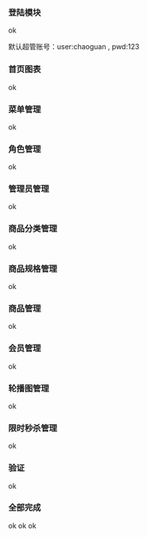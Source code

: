 ### 登陆模块

ok

默认超管账号：user:chaoguan , pwd:123

### 首页图表

ok

### 菜单管理

ok

### 角色管理

ok

### 管理员管理

ok

### 商品分类管理

ok

### 商品规格管理

ok

### 商品管理

ok

### 会员管理

ok

### 轮播图管理

ok

### 限时秒杀管理

ok

### 验证

ok

### 全部完成
ok ok ok